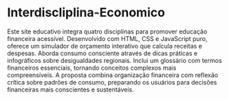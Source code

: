 # Interdiscliplina-Economico

Este site educativo integra quatro disciplinas para promover educação financeira acessível. Desenvolvido com HTML, CSS e JavaScript puro, oferece um simulador de orçamento interativo que calcula receitas e despesas. Aborda consumo consciente através de dicas práticas e infográficos sobre desigualdades regionais. Inclui um glossário com termos financeiros essenciais, tornando conceitos complexos mais compreensíveis. A proposta combina organização financeira com reflexão crítica sobre padrões de consumo, preparando os usuários para decisões financeiras mais conscientes e sustentáveis.
